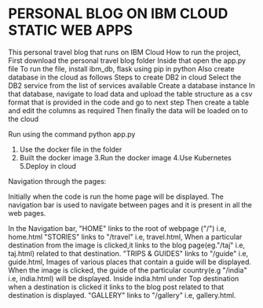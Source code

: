 # PERSONAL BLOG ON IBM CLOUD STATIC WEB APPS

This personal travel blog that runs on IBM Cloud
How to run the project,
First download the personal travel blog folder
Inside that open the app.py file
To run the file, install ibm_db, flask using pip in python
Also create database in the cloud as follows
Steps to create DB2 in cloud
Select the DB2 service from the list of services available
Create a database instance
In that database, navigate to load data and upload the table structure as a csv format that is provided in the code and go to next step
Then create a table and edit the columns as required
Then finally the data will be loaded on to the cloud

Run using the command python app.py

1. Use the docker file in the folder
2. Built the docker image
3.Run the docker image
4.Use Kubernetes
5.Deploy in cloud


Navigation through the pages:

Initially when the code is run the home page will be displayed. The navigation bar is used to navigate between pages and it is present in all the web pages.

In the Navigation bar,
"HOME" links to the root of webpage ("/") i.e, home.html
"STORIES" links to "/travel" i.e, travel.html,
	When a particular destination from the image is clicked,it links to the blog page(eg."/taj" i.e, taj.html) related to that destination. 
"TRIPS & GUIDES" links to "/guide" i.e, guide.html,
	Images of various places that contain a guide will be displayed. When the image is clicked, the guide of the particular country(e.g "/india" i.e, india.html) will be displayed.
	Inside india.html under Top destination when a destination is clicked it links to the blog post related to that destination is displayed.
"GALLERY" links to "/gallery" i.e, gallery.html. 


 
